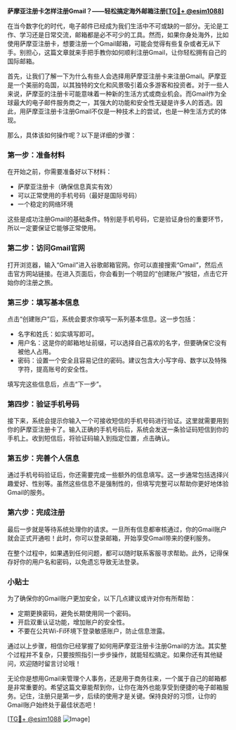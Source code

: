 **萨摩亚注册卡怎样注册Gmail？——轻松搞定海外邮箱注册[[TG💪+ @esim1088](https://t.me/s/esim1088)]**

在当今数字化的时代，电子邮件已经成为我们生活中不可或缺的一部分。无论是工作、学习还是日常交流，邮箱都是必不可少的工具。然而，如果你身处海外，比如使用萨摩亚注册卡，想要注册一个Gmail邮箱，可能会觉得有些复杂或者无从下手。别担心，这篇文章就来手把手教你如何顺利注册Gmail，让你轻松拥有自己的国际邮箱。

首先，让我们了解一下为什么有些人会选择用萨摩亚注册卡来注册Gmail。萨摩亚是一个美丽的岛国，以其独特的文化和风景吸引着众多游客和投资者。对于一些人来说，萨摩亚的注册卡可能意味着一种新的生活方式或商业机会。而Gmail作为全球最大的电子邮件服务商之一，其强大的功能和安全性无疑是许多人的首选。因此，用萨摩亚注册卡注册Gmail不仅是一种技术上的尝试，也是一种生活方式的体现。

那么，具体该如何操作呢？以下是详细的步骤：

### 第一步：准备材料

在开始之前，你需要准备好以下材料：
- 萨摩亚注册卡（确保信息真实有效）
- 可以正常使用的手机号码（最好是国际号码）
- 一个稳定的网络环境

这些是成功注册Gmail的基础条件。特别是手机号码，它是验证身份的重要环节，所以一定要保证它能够正常使用。

### 第二步：访问Gmail官网

打开浏览器，输入“Gmail”进入谷歌邮箱官网。你可以直接搜索“Gmail”，然后点击官方网站链接。在进入页面后，你会看到一个明显的“创建账户”按钮，点击它开始你的注册之旅。

### 第三步：填写基本信息

点击“创建账户”后，系统会要求你填写一系列基本信息。这一步包括：
- 名字和姓氏：如实填写即可。
- 用户名：这是你的邮箱地址前缀，可以选择自己喜欢的名字，但要确保它没有被他人占用。
- 密码：设置一个安全且容易记住的密码。建议包含大小写字母、数字以及特殊字符，提高账号的安全性。

填写完这些信息后，点击“下一步”。

### 第四步：验证手机号码

接下来，系统会提示你输入一个可接收短信的手机号码进行验证。这里就需要用到你的萨摩亚注册卡了。输入正确的手机号码后，系统会发送一条验证码短信到你的手机上。收到短信后，将验证码输入到指定位置，点击确认。

### 第五步：完善个人信息

通过手机号码验证后，你还需要完成一些额外的信息填写。这一步通常包括选择兴趣爱好、性别等。虽然这些信息不是强制性的，但填写完整可以帮助你更好地体验Gmail的服务。

### 第六步：完成注册

最后一步就是等待系统处理你的请求。一旦所有信息都审核通过，你的Gmail账户就会正式开通啦！此时，你可以登录邮箱，开始享受Gmail带来的便利服务。

在整个过程中，如果遇到任何问题，都可以随时联系客服寻求帮助。此外，记得保存好你的用户名和密码，以免遗忘导致无法登录。

### 小贴士

为了确保你的Gmail账户更加安全，以下几点建议或许对你有所帮助：
- 定期更换密码，避免长期使用同一个密码。
- 开启双重认证功能，增加账户的安全性。
- 不要在公共Wi-Fi环境下登录敏感账户，防止信息泄露。

通过以上步骤，相信你已经掌握了如何用萨摩亚注册卡注册Gmail的方法。其实整个过程并不复杂，只要按照指引一步步操作，就能轻松搞定。如果你还有其他疑问，欢迎随时留言讨论哦！

无论你是想用Gmail来管理个人事务，还是用于商务往来，一个属于自己的邮箱都是非常重要的。希望这篇文章能帮到你，让你在海外也能享受到便捷的电子邮箱服务。记住，注册只是第一步，后续的使用才是关键。保持良好的习惯，让你的Gmail账户始终处于最佳状态吧！

[[TG💪+ @esim1088](https://t.me/s/esim1088) ![Image](https://i.postimg.cc/4NQfJmqS/Snipaste-2025-05-13-00-14-12.png)]